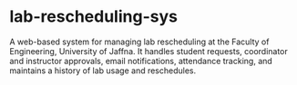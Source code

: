 # lab-rescheduling-sys
A web-based system for managing lab rescheduling at the Faculty of Engineering, University of Jaffna. It handles student requests, coordinator and instructor approvals, email notifications, attendance tracking, and maintains a history of lab usage and reschedules.
